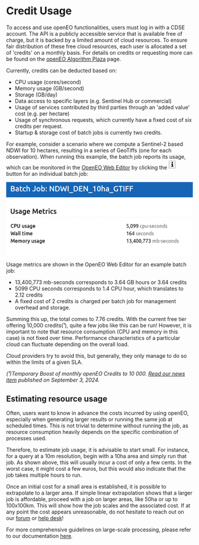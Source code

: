 # Credit Usage

To access and use openEO functionalities, users must log in with a CDSE account. 
The API is a publicly accessible service that is available free of charge, but it is backed by a limited amount of cloud resources.
To ensure fair distribution of these free cloud resources, each user is allocated a set of 'credits' on a monthly basis.
For details on credits or requesting more can be found on the [openEO Algorithm Plaza](../../Applications/AlgorithmPlaza.qmd) page.

Currently, credits can be deducted based on:

* CPU usage (cores/second)
* Memory usage (GB/second)
* Storage (GB/day)
* Data access to specific layers (e.g. Sentinel Hub or commercial)
* Usage of services contributed by third parties through an 'added value' cost (e.g. per hectare)
* Usage of synchronous requests, which currently have a fixed cost of six credits per request.
* Startup & storage cost of batch jobs is currently two credits.

For example, consider a scenario where we compute a Sentinel-2 based NDWI for 10 hectares, resulting in a series of GeoTiffs (one for each observation).
When running this example, the batch job reports its usage, which can be monitored in the [OpenEO Web Editor](https://openeo.dataspace.copernicus.eu/) by clicking the ![](./_images/batch_info.png) button for an individual batch job:

![](./_images/batchjob_metrics.png)

Usage metrics are shown in the OpenEO Web Editor for an example batch job:

* 13,400,773 mb-seconds corresponds to 3.64 GB hours or 3.64 credits 
* 5099 CPU seconds corresponds to 1.4 CPU hour, which translates to 2.12 credits
* A fixed cost of 2 credits is charged per batch job for management overhead and storage.
  
Summing this up, the total comes to 7.76 credits. With the current free tier offering 10,000 credits(¹), quite a few jobs like this can be run! 
However, it is important to note that resource consumption (CPU and memory in this case) is not fixed over time. Performance characteristics of a particular cloud can fluctuate depending on the overall load.

Cloud providers try to avoid this, but generally, they only manage to do so within the limits of a given SLA.

*(¹)Temporary Boost of monthly openEO Credits to 10 000. [Read our news item](https://dataspace.copernicus.eu/news/2024-9-3-temporary-boost-monthly-openeo-credits-10000-granted-user) published on September 3, 2024.*

## Estimating resource usage

Often, users want to know in advance the costs incurred by using openEO, especially when generating larger results or running the same job at scheduled times. This is not trivial to determine without running the job, as resource consumption heavily depends on the specific combination of processes used.

Therefore, to estimate job usage, it is advisable to start small. 
For instance, for a query at a 10m resolution, begin with a 10ha area and simply run that job. 
As shown above, this will usually incur a cost of only a few cents. 
In the worst case, it might cost a few euros, but this would also indicate that the job takes multiple hours to run.

Once an initial cost for a small area is established, it is possible to extrapolate to a larger area. If simple linear extrapolation shows that a larger job is affordable, proceed with a job on larger areas, like 50ha or up to 100x100km. This will show how the job scales and the associated cost. If at any point the cost appears unreasonable, do not hesitate to reach out on our [forum](https://forum.dataspace.copernicus.eu/) or [help desk](https://helpcenter.dataspace.copernicus.eu/hc/en-gb)!

For more comprehensive guidelines on large-scale processing, please refer to our documentation [here](./large_scale_processing.qmd).
